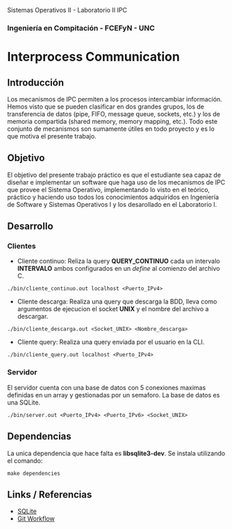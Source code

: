 Sistemas Operativos II - Laboratorio II IPC
###  Ingeniería en Compitación - FCEFyN - UNC
# Interprocess Communication

## Introducción
Los mecanismos de IPC permiten a los procesos intercambiar información. Hemos visto que se pueden clasificar en dos grandes grupos, los de transferencia de datos (pipe, FIFO, message queue, sockets, etc.) y los de memoria compartida (shared memory, memory mapping, etc.). Todo este conjunto de mecanismos son sumamente útiles en todo proyecto y es lo que motiva el presente trabajo.

## Objetivo
El objetivo del presente trabajo práctico es que el estudiante sea capaz de diseñar e implementar un software que haga uso de los mecanismos de IPC que provee el Sistema Operativo, implementando lo visto en el teórico, práctico y haciendo uso todos los conocimientos adquiridos en Ingeniería de Software y Sistemas Operativos I y los desarollado en el Laboratorio I.

## Desarrollo
### Clientes
- Cliente continuo: Reliza la query **QUERY_CONTINUO** cada un intervalo **INTERVALO** ambos configurados en un *define* al comienzo del archivo C.
```Shell
./bin/cliente_continuo.out localhost <Puerto_IPv4> 
```

- Cliente descarga: Realiza una query que descarga la BDD, lleva como argumentos de ejecucion el socket **UNIX** y el nombre del archivo a descargar.
```Shell
./bin/cliente_descarga.out <Socket_UNIX> <Nombre_descarga>
```

- Cliente query: Realiza una query enviada por el usuario en la CLI.
```Shell
./bin/cliente_query.out localhost <Puerto_IPv4> 
```

### Servidor
El servidor cuenta con una base de datos con 5 conexiones maximas definidas en un array y gestionadas por un semaforo. La base de datos es una SQLite.
```Shell
./bin/server.out <Puerto_IPv4> <Puerto_IPv6> <Socket_UNIX>
```

## Dependencias
La unica dependencia que hace falta es **libsqlite3-dev**. Se instala utilizando el comando:
```Shell
make dependencies
```

## Links / Referencias
- [SQLite](https://www.sqlite.org/quickstart.html)
- [Git Workflow](https://www.atlassian.com/git/tutorials/comparing-workflows)

[workflow]: https://www.atlassian.com/git/tutorials/comparing-workflows "Git Workflow"
[sqlite]: https://www.sqlite.org/quickstart.html

